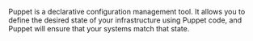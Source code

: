 Puppet is a declarative configuration management tool. It allows you to define the desired state of your infrastructure using Puppet code, and Puppet will ensure that your systems match that state.
